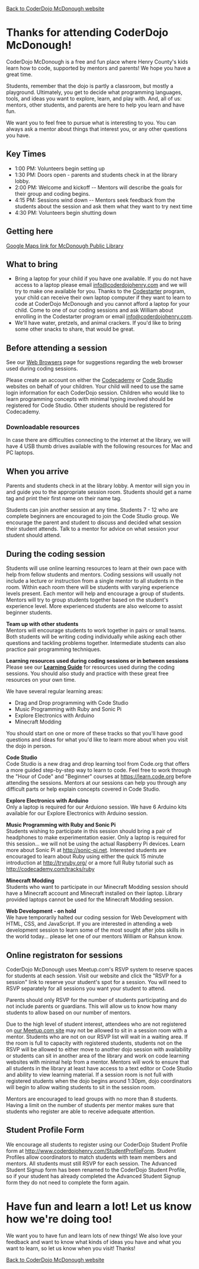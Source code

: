 [Back to CoderDojo McDonough website](http://www.coderdojohenry.com)

# Thanks for attending CoderDojo McDonough!

CoderDojo McDonough is a free and fun place where Henry County's kids learn how to code, supported by mentors and
parents! We hope you have a great time.

Students, remember that the dojo is partly a classroom, but mostly a
playground. Ultimately, you get to decide what programming languages,
tools, and ideas you want to explore, learn, and play with. And, all of us:
mentors, other students, and parents are here to help you learn and have fun.

We want you to feel free to pursue what is interesting to you. You can
always ask a mentor about things that interest you, or any other questions you
have.


## Key Times

  * 1:00 PM: Volunteers begin setting up
  * 1:30 PM: Doors open - parents and students check in at the library
    lobby. 
  * 2:00 PM: Welcome and kickoff -- Mentors will describe the goals for
    their group and coding begins.
  * 4:15 PM: Sessions wind down -- Mentors seek feedback from the students
    about the session and ask them what they want to try next time
  * 4:30 PM: Volunteers begin shutting down

## Getting here

[Google Maps link for McDonough Public
Library](https://www.google.com/maps/place/1001+Florence+Mcgarity+Blvd/)

## What to bring

  * Bring a laptop for your child if you have one available. If you do not have access to a laptop
    please email info@coderdojohenry.com and we will try to make one
available for you.  Thanks to the [Codestarter](https://codestarter.org) program, your child can receive their own laptop computer if they want to learn to code at CoderDojo McDonough and you cannot afford a laptop for your child.  Come to one of our coding sessions and ask William about enrolling in the Codestarter program or email <info@coderdojohenry.com>.
  * We'll have water, pretzels, and animal crackers.  If you'd
    like to bring some other snacks to share, that would be great.  
  

## Before attending a session

See our [Web Browsers](web_browsers.md) page for suggestions regarding the web browser used during coding sessions.

Please create an account on either the [Codecademy](http://www.codecademy.com) or [Code Studio](https://learn.code.org) websites on behalf of your children. Your child will need to use the same login information for each CoderDojo session.  Children who would like to learn programming concepts with minimal typing involved should be registered for Code Studio.  Other students should be registered for Codecademy.

### Downloadable resources  
In case there are difficulties connecting to the internet at the
library, we will have 4 USB thumb drives available with the following resources for Mac and PC laptops.


## When you arrive

Parents and students check in at the library lobby. A mentor will sign you in and guide you to the appropriate session room. Students should get a name tag and print their first name on their name tag.

Students can join another session at any time.  Students 7 - 12 who are complete beginners are encouraged to join the Code Studio group.  We encourage the parent and student to discuss and decided what session their student attends.  Talk to a mentor for advice on what session your student should attend.

## During the coding session 

Students will use online learning resources to learn at their own pace with help from fellow students and mentors.  Coding sessions will usually not include a lecture or instruction from a single mentor to all students in the room.  Within each room there will be students with varying experience levels present.  Each mentor will help and encourage a group of students.  Mentors will try to group students together based on the student's experience level.  More experienced students are also welcome to assist beginner students.  

**Team up with other students**  
Mentors will encourage students to work together in pairs or small teams. Both students will be writing coding individually while asking each other questions and tackling problems together.  Intermediate students can also practice pair programming techniques.

**Learning resources used during coding sessions or in between sessions**  
Please see our **[Learning Guide](http://www.coderdojohenry.com/learning-guide)** for resources used during the coding sessions. You should also study and practice with these great free resources on your own time.

We have several regular learning areas:

  * Drag and Drop programming with Code Studio
  * Music Programming with Ruby and Sonic Pi
  * Explore Electronics with Arduino
  * Minecraft Modding
 
You should start on one or more of these tracks so that you'll have good
questions and ideas for what you'd like to learn more about when you
visit the dojo in person.

**Code Studio**  
 Code Studio is a new drag and drop learning tool from Code.org that offers a more guided step-by-step way to learn to code.  Feel free to work through the "Hour of Code" and "Beginner" courses at https://learn.code.org before attending the sessions.  Mentors at our sessions can help you through any difficult parts or help explain concepts covered in Code Studio.

**Explore Electronics with Arduino**  
Only a laptop is required for our Arduiono session.  We have 6 Arduino kits available for our Explore Electronics with Arduino session. 

**Music Programming with Ruby and Sonic Pi**  
Students wishing to participate in this session should bring a pair of headphones to make experimentation easier.   Only a laptop is required for this session... we will not be using the actual Raspberry Pi devices.  Learn more about Sonic Pi at http://sonic-pi.net. Interested students are encouraged to learn about Ruby using either the quick 15 minute introduction at http://tryruby.org/ or a more full Ruby tutorial such as http://codecademy.com/tracks/ruby

**Minecraft Modding**  
Students who want to participate in our Minecraft Modding session should have a Minecraft account and Minecraft installed on their laptop.  Library provided laptops cannot be used for the Minecraft Modding session. 

**Web Development - on hold**  
We have temporarily halted our coding session for Web Development with HTML, CSS, and JavaScript.  If you are interested in attending a web development session to learn some of the most sought after jobs skills in the world today... please let one of our mentors William or Rahsun know.

## Online registraton for sessions

CoderDojo McDonough uses Meetup.com's RSVP system to reserve spaces for students at each session. Visit our website and click the "RSVP for a session" link to reserve your student's spot for a session.  You will need to RSVP separately for all sessions you want your student to attend.

Parents should only RSVP for the number of students participating and do
not include parents or guardians. This will allow us to know how many students to allow based on our number of mentors.

Due to the high level of student interest, attendees who are not registered
on [our Meetup.com site](http://meetup.com/CoderDojoMcDonough) may not be allowed to sit in a session room with a mentor. Students who are not on our RSVP list will wait in a waiting area. If the room is full
to capacity with registered students, students not on the RSVP will be allowed to either move to another dojo session with availability
or students can sit in another area of the library and work on code learning websites with minimal help from a mentor. Mentors will work to ensure that all students in the library at least have access to a text editor or Code Studio and ability to view learning material.  If a session room is not full with registered students when the dojo begins around 1:30pm, dojo coordinators will begin to allow waiting students to sit in the session room.

Mentors are encouraged to lead groups with no more than 8 students.  Having a limit on the number of students per mentor makes sure that students who register are able to receive adequate attention.

## Student Profile Form

We encourage all students to register using our CoderDojo Student Profile form at <http://www.coderdojohenry.com/StudentProfileForm>.  Student Profiles allow coordinators to match students with team members and mentors. All students must still RSVP for each session.  The Advanced Student Signup form has been renamed to the CoderDojo Student Profile, so if your student has already completed the Advanced Student Signup form they do not need to complete the form again. 


# Have fun and learn a lot! Let us know how we're doing too!

We want you to have fun and learn lots of new things! We also love your
feedback and want to know what kinds of ideas you have and what you want
to learn, so let us know when you visit! Thanks!

[Back to CoderDojo McDonough website](http://www.coderdojohenry.com)
